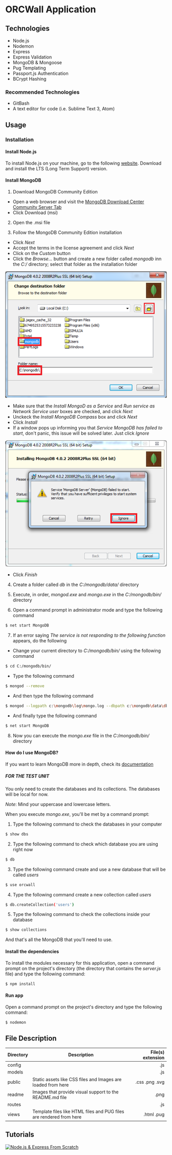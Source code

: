 # ORCWall Application

## Technologies
* Node.js
* Nodemon
* Express
* Express Validation
* MongoDB & Mongoose
* Pug Templating
* Passport.js Authentication
* BCrypt Hashing

### Recommended Technologies
* GitBash
* A text editor for code (i.e. Sublime Text 3, Atom)

## Usage

### Installation

#### Install Node.js

To install Node.js on your machine, go to the following [website](https://nodejs.org/en/).
Download and install the LTS (Long Term Support) version.

#### Install MongoDB

1. Download MongoDB Community Edition
  * Open a web browser and visit the [MongoDB Download Center Community Server Tab](https://www.mongodb.com/download-center?jmp=docs#production)
  * Click Download (msi)

2. Open the .msi file

3. Follow the MongoDB Community Edition installation
  * Click *Next*
  * Accept the terms in the license agreement and click *Next*
  * Click on the *Custom* button
  * Click the *Browse...* button and create a new folder called *mongodb* inn the *C:/* directory; select that folder as the installation folder
  
  
  ![tut1](readme/tut1.png)
  
  
  * Make sure that the *Install MongoD as a Service* and *Run service as Network Service user* boxes are checked, and click *Next*
  * Unckeck the *Install MongoDB Compass* box and click *Next*
  * Click *Install*
  * If a window pops up informing you that *Service MongoDB has failed to start*, don't panic, this issue will be solved later. Just click *Ignore*
  
  
  ![tut2](readme/tut2.png)
  
  
  * Click *Finish*
  
4. Create a folder called *db* in the *C:/mongodb/data/* directory

5. Execute, in order, *mongod.exe* and *mongo.exe* in the *C:/mongodb/bin/* directory

6. Open a command prompt in administrator mode and type the following command

```sh
$ net start MongoDB
```

7. If an error saying *The service is not responding to the following function* appears, do the following
  * Change your current directory to *C:/mongodb/bin/* using the following command
  
  ```sh
  $ cd C:/mongodb/bin/
  ```
  
  * Type the following command
  
  ```sh
  $ mongod --remove
  ```
  
  * And then type the following command
  
  ```sh
  $ mongod --logpath c:\mongodb\log\mongo.log --dbpath c:\mongodb\data\db --directoryperdb --install
  ```
  
  * And finally type the following command
  
  ```sh
  $ net start MongoDB
  ```
  
8. Now you can execute the *mongo.exe* file in the *C:/mongodb/bin/* directory

#### How do I use MongoDB?

If you want to learn MongoDB more in depth, check its [documentation](https://docs.mongodb.com/)

##### FOR THE TEST UNIT

You only need to create the databases and its collections. The databases will be local for now.

*Note*: Mind your uppercase and lowercase letters.

When you execute *mongo.exe*, you'll be met by a command prompt:

1. Type the following command to check the databases in your computer

```sh
$ show dbs
```
  
2. Type the following command to check which database you are using right now

```sh
$ db
```

3. Type the following command create and use a new database that will be called *users*

```sh
$ use orcwall
```

4. Type the following command create a new collection called *users*

```sh
$ db.createCollection('users')
```

5. Type the following command to check the collections inside your database

```sh
$ show collections
```

And that's all the MongoDB that you'll need to use.

#### Install the dependencies

To install the modules necessary for this application, open a command prompt on the project's directory (the directory that contains the *server.js* file) and type the following command:

```sh
$ npm install
```
#### Run app

Open a command prompt on the project's directory and type the following command:

```sh
$ nodemon
```

## File Description

|Directory           |Description                   |File(s) extension        |
|--------------------|------------------------------|------------------------:|
|config||.js|
|models||.js|
|public|Static assets like CSS files and Images are loaded from here|.css .png .svg|
|readme|Images that provide visual support to the README.md file|.png|
|routes||.js|
|views|Template files like HTML files and PUG files are rendered from here|.html .pug|

## Tutorials

[![Node.js & Express From Scratch](http://img.youtube.com/vi/k_0ZzvHbNBQ&list=PLillGF-RfqbYRpji8t4SxUkMxfowG4Kqp&index=1/0.jpg)](http://www.youtube.com/watch?v=k_0ZzvHbNBQ&list=PLillGF-RfqbYRpji8t4SxUkMxfowG4Kqp&index=1)
